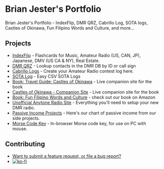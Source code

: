 # Brian Jester's Portfolio

Brian Jester's Portfolio - IndexFlip, DMR QRZ, Cabrillo Log, SOTA logs, Castles of Okinawa, Fun Filipino Words and Culture, and more...

## Projects

- [IndexFlip](http://indexflip.com) - Flashcards for Music, Amateur Radio (US, CAN, JP), Japanese, DMV (US CA & NY), Real Estate.
- [DMR QRZ](http://dmrqrz.com) - Lookup contacts in the DMR DB by ID or call sign
- [Cabrillo Logs](https://github.com/brianjester/brianjester.github.com/tree/master/cabrillo-log) - Create your Amateur Radio contest log here.
- [SOTA Log](https://github.com/brianjester/brianjester.github.com/tree/master/sota-log) - Easy CSV SOTA Logs
- [Book: Travel Guide: Castles of Okinawa](https://a.co/d/4BS9E7q) - Live companion site for the book
- [Castles of Okinawa - Companion Site](https://brianjester.github.io/okinawa-castles/index.html) - Live companion site for the book
- [Book: Fun Filipino Words and Culture](https://a.co/d/4WbDkpE) - check out our book on Amazon
- [Unofficial Anytone Radio Site](https://brianjester.github.io/anytone) - Everything you'll need to setup your new DMR radio.
- [Passive Income Projects](https://brianjester.github.io/passive-income) - Here's our chart of passive income from our side projects.
- [Morse Code Key](https://brianjester.github.io/morse) - In-browser Morse code key, for use on PC with mouse.

## Contributing

- [Want to submit a feature request, or file a bug report?](https://github.com/brianjester/brianjester.github.com/issues)
- [![ko-fi](https://ko-fi.com/img/githubbutton_sm.svg)](https://ko-fi.com/J3J7UOXY0)
